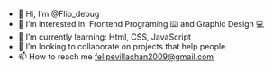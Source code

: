 - 👋 Hi, I’m @Flip_debug
- 👀 I’m interested in: Frontend Programing ⌨️  and Graphic Design 💻
- 🌱 I’m currently learning: Html, CSS, JavaScript 
- 💞️ I’m looking to collaborate on projects that help people
- 📫 How to reach me felipevillachan2009@gmail.com

<!---
flpvill/flpvill is a ✨ special ✨ repository because its `README.md` (this file) appears on your GitHub profile.
You can click the Preview link to take a look at your changes.
--->
